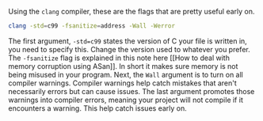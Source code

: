 Using the `clang` compiler, these are the flags that are pretty useful early on.
```bash
clang -std=c99 -fsanitize=address -Wall -Werror
```
The first argument, `-std=c99` states the version of C your file is written in, you need to specify this. Change the version used to whatever you prefer.
The `-fsanitize` flag is explained in this note here [[How to deal with memory corruption using ASan]]. In short it makes sure memory is not being misused in your program.
Next, the `Wall` argument is to turn on all compiler warnings. Compiler warnings help catch mistakes that aren't necessarily errors but can cause issues. The last argument promotes those warnings into compiler errors, meaning your project will not compile if it encounters a warning. This help catch issues early on.